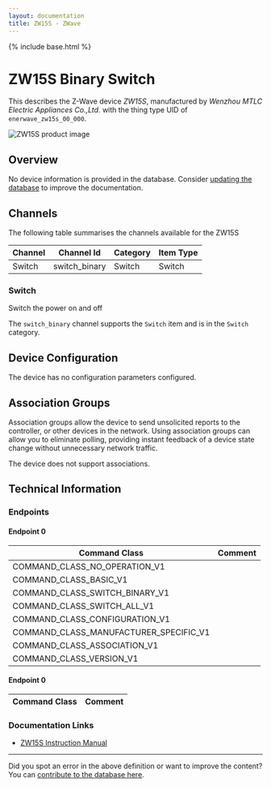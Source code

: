 ```yaml
---
layout: documentation
title: ZW15S - ZWave
---
```


{% include base.html %}

# ZW15S Binary Switch
This describes the Z-Wave device *ZW15S*, manufactured by *Wenzhou MTLC Electric Appliances Co.,Ltd.* with the thing type UID of ```enerwave_zw15s_00_000```.

![ZW15S product image](https://www.cd-jackson.com/zwave_device_uploads/507/507_default.jpg)


## Overview

No device information is provided in the database. Consider [updating the database](http://www.cd-jackson.com/index.php/zwave/zwave-device-database/zwave-device-list/devicesummary/507) to improve the documentation.

## Channels

The following table summarises the channels available for the ZW15S

| Channel | Channel Id | Category | Item Type |
|---------|------------|----------|-----------|
| Switch | switch_binary | Switch | Switch | 

### Switch

Switch the power on and off

The ```switch_binary``` channel supports the ```Switch``` item and is in the ```Switch``` category.



## Device Configuration

The device has no configuration parameters configured.

## Association Groups

Association groups allow the device to send unsolicited reports to the controller, or other devices in the network. Using association groups can allow you to eliminate polling, providing instant feedback of a device state change without unnecessary network traffic.

The device does not support associations.
## Technical Information

### Endpoints

#### Endpoint 0

| Command Class | Comment |
|---------------|---------|
| COMMAND_CLASS_NO_OPERATION_V1| |
| COMMAND_CLASS_BASIC_V1| |
| COMMAND_CLASS_SWITCH_BINARY_V1| |
| COMMAND_CLASS_SWITCH_ALL_V1| |
| COMMAND_CLASS_CONFIGURATION_V1| |
| COMMAND_CLASS_MANUFACTURER_SPECIFIC_V1| |
| COMMAND_CLASS_ASSOCIATION_V1| |
| COMMAND_CLASS_VERSION_V1| |
#### Endpoint 0

| Command Class | Comment |
|---------------|---------|

### Documentation Links

* [ZW15S Instruction Manual](https://www.cd-jackson.com/zwave_device_uploads/507/ZW15S-InstructionManual--1-.pdf)

---

Did you spot an error in the above definition or want to improve the content?
You can [contribute to the database here](http://www.cd-jackson.com/index.php/zwave/zwave-device-database/zwave-device-list/devicesummary/507).
